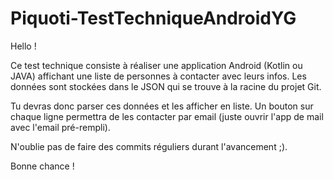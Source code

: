 # Piquoti-TestTechniqueAndroidYG

Hello !

Ce test technique consiste à réaliser une application Android (Kotlin ou JAVA) affichant une liste de personnes à contacter avec leurs infos. Les données sont stockées dans le JSON qui se trouve à la racine du projet Git.

Tu devras donc parser ces données et les afficher en liste. Un bouton sur chaque ligne permettra de les contacter par email (juste ouvrir l'app de mail avec l'email pré-rempli).

N'oublie pas de faire des commits réguliers durant l'avancement ;).

Bonne chance !
